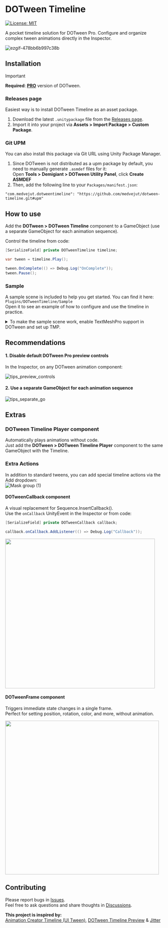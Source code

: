 # DOTween Timeline
[![License: MIT](https://img.shields.io/badge/License-MIT-brightgreen.svg)](LICENSE)

A pocket timeline solution for DOTween Pro. Configure and organize complex tween animations directly in the Inspector.

![ezgif-478bb6b997c38b](https://github.com/user-attachments/assets/1cc3d251-d4a8-476a-9dc5-0b43ebe395d4)

## Installation
> [!IMPORTANT]
> **Required**: [**PRO**](https://dotween.demigiant.com/pro.php) version of DOTween.

### Releases page
Easiest way is to install DOTween Timeline as an asset package.
1. Download the latest ```.unitypackage``` file from the [Releases page](https://github.com/medvejut/dotween-timeline/releases).
2. Import it into your project via **Assets > Import Package > Custom Package**.

### Git UPM
You can also install this package via Git URL using Unity Package Manager.
1. Since DOTween is not distributed as a upm package by default, you need to manually generate `.asmdef` files for it:\
  Open **Tools > Demigiant > DOTween Utility Panel**, click **Create ASMDEF**
2. Then, add the following line to your `Packages/manifest.json`:
```
"com.medvejut.dotweentimeline": "https://github.com/medvejut/dotween-timeline.git#upm"
```

## How to use
Add the **DOTween > DOTween Timeline** component to a GameObject (use a separate GameObject for each animation sequence).

Control the timeline from code:

```c#
[SerializeField] private DOTweenTimeline timeline;

var tween = timeline.Play();

tween.OnComplete(() => Debug.Log("OnComplete"));
tween.Pause();
```

### Sample
A sample scene is included to help you get started. You can find it here: `Plugins/DOTweenTimeline/Sample`\
Open it to see an example of how to configure and use the timeline in practice.
<details>
  <summary>To make the sample scene work, enable TextMeshPro support in DOTween and set up TMP.</summary>
  
  1. Go to **Tools > Demigiant > DOTween Utility Panel**, press **"Setup DOTween..."**, enable **TextMeshPro**:
  ![TextMeshProSupport](https://github.com/user-attachments/assets/1674e9e9-ac6c-4b73-a278-37a548806a23)
  2. **Window > TextMeshPro > Import TMP Essential Resources**
</details>

## Recommendations

#### 1. Disable default DOTween Pro preview controls
In the Inspector, on any DOTween animation component:

![tips_preview_controls](https://github.com/user-attachments/assets/e8e3c39e-a1b0-4d4a-bd2d-de2af567eca7)

#### 2. Use a separate GameObject for each animation sequence
![tips_separate_go](https://github.com/user-attachments/assets/7fa9e9b5-d1af-4f2e-9b0e-28d9576d2198)


## Extras
### DOTween Timeline Player component
Automatically plays animations without code.\
Just add the **DOTween > DOTween Timeline Player** component to the same GameObject with the Timeline.

### Extra Actions
In addition to standard tweens, you can add special timeline actions via the Add dropdown:\
![Mask group (1)](https://github.com/user-attachments/assets/dc48d249-56f2-41cb-8259-b6aa8db3e46e)

#### DOTweenCallback component
A visual replacement for Sequence.InsertCallback().\
Use the `onCallback` UnityEvent in the Inspector or from code:
```c#
[SerializeField] private DOTweenCallback callback;

callback.onCallback.AddListener(() => Debug.Log("Callback"));
```
<img width="477" src="https://github.com/user-attachments/assets/746fca7e-1d70-4127-ba92-330c0f7470e6" />

#### DOTweenFrame component
Triggers immediate state changes in a single frame.\
Perfect for setting position, rotation, color, and more, without animation.

<img width="490" src="https://github.com/user-attachments/assets/df9226e8-dc83-419b-b1ca-daaf6b70811a" />

## Contributing
Please report bugs in [Issues](https://github.com/medvejut/dotween-timeline/issues).\
Feel free to ask questions and share thoughts in [Discussions](https://github.com/medvejut/dotween-timeline/discussions).

**This project is inspired by:**\
[Animation Creator Timeline (UI Tween)](https://assetstore.unity.com/packages/tools/animation/animation-creator-timeline-ui-tween-186589)\, [DOTween Timeline Preview](https://www.youtube.com/watch?v=hrX0xZ3JCXU) & [Jitter](https://jitter.video/)
